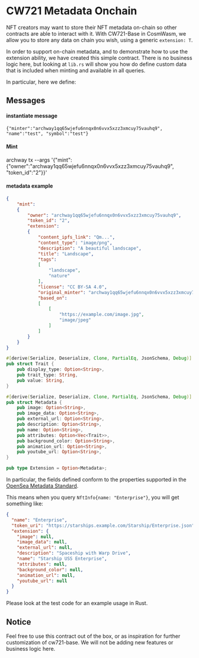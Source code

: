 # CW721 Metadata Onchain

NFT creators may want to store their NFT metadata on-chain so other contracts are able to interact with it.
With CW721-Base in CosmWasm, we allow you to store any data on chain you wish, using a generic `extension: T`.

In order to support on-chain metadata, and to demonstrate how to use the extension ability, we have created this simple contract.
There is no business logic here, but looking at `lib.rs` will show you how do define custom data that is included when minting and
available in all queries.

In particular, here we define:

## Messages
#### instantiate message
`{"minter":"archway1qq65wjefu6nnqx0n6vvx5xzz3xmcuy75vauhq9", "name":"test", "symbol":"test"}`
#### Mint 
archway tx --args '{"mint":{"owner":"archway1qq65wjefu6nnqx0n6vvx5xzz3xmcuy75vauhq9", "token_id":"2"}}'

#### metadata example
```json
{
    "mint":
    {
        "owner": "archway1qq65wjefu6nnqx0n6vvx5xzz3xmcuy75vauhq9",
        "token_id": "2",
        "extension":
        {
            "content_ipfs_link": "Qm...",
            "content_type": "image/png",
            "description": "A beautiful landscape",
            "title": "Landscape",
            "tags":
            [
                "landscape",
                "nature"
            ],
            "license": "CC BY-SA 4.0",
            "original_minter": "archway1qq65wjefu6nnqx0n6vvx5xzz3xmcuy75vauhq9",
            "based_on":
            [
                [
                    "https://example.com/image.jpg",
                    "image/jpeg"
                ]
            ]
        }
    }
}
```


```rust
#[derive(Serialize, Deserialize, Clone, PartialEq, JsonSchema, Debug)]
pub struct Trait {
    pub display_type: Option<String>,
    pub trait_type: String,
    pub value: String,
}

#[derive(Serialize, Deserialize, Clone, PartialEq, JsonSchema, Debug)]
pub struct Metadata {
    pub image: Option<String>,
    pub image_data: Option<String>,
    pub external_url: Option<String>,
    pub description: Option<String>,
    pub name: Option<String>,
    pub attributes: Option<Vec<Trait>>,
    pub background_color: Option<String>,
    pub animation_url: Option<String>,
    pub youtube_url: Option<String>,
}

pub type Extension = Option<Metadata>;
```

In particular, the fields defined conform to the properties supported in the [OpenSea Metadata Standard](https://docs.opensea.io/docs/metadata-standards).


This means when you query `NftInfo{name: "Enterprise"}`, you will get something like:

```json
{
  "name": "Enterprise",
  "token_uri": "https://starships.example.com/Starship/Enterprise.json",
  "extension": {
    "image": null,
    "image_data": null,
    "external_url": null,
    "description": "Spaceship with Warp Drive",
    "name": "Starship USS Enterprise",
    "attributes": null,
    "background_color": null,
    "animation_url": null,
    "youtube_url": null
  }
}
```

Please look at the test code for an example usage in Rust.

## Notice

Feel free to use this contract out of the box, or as inspiration for further customization of cw721-base.
We will not be adding new features or business logic here.
